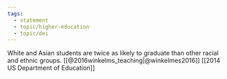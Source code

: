 ```yaml
---
tags: 
  - statement
  - topic/higher-education
  - topic/dei
---
```


White and Asian students are twice as likely to graduate than other racial and ethnic groups. [[@2016winkelms_teaching|@winkelmes2016]] [[2014 US Department of Education]]